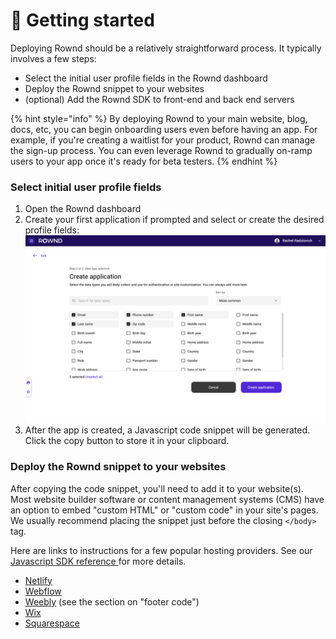 # 🚀 Getting started

Deploying Rownd should be a relatively straightforward process. It typically involves a few steps:

* Select the initial user profile fields in the Rownd dashboard
* Deploy the Rownd snippet to your websites
* (optional) Add the Rownd SDK to front-end and back end servers

{% hint style="info" %}
By deploying Rownd to your main website, blog, docs, etc, you can begin onboarding users even before having an app. For example, if you're creating a waitlist for your product, Rownd can manage the sign-up process. You can even leverage Rownd to gradually on-ramp users to your app once it's ready for beta testers.
{% endhint %}

### Select initial user profile fields

1. Open the Rownd dashboard
2. Create your first application if prompted and select or create the desired profile fields:\
   ![](../.gitbook/assets/image.png)
3. After the app is created, a Javascript code snippet will be generated. Click the copy button to store it in your clipboard.

### Deploy the Rownd snippet to your websites

After copying the code snippet, you'll need to add it to your website(s). Most website builder software or content management systems (CMS) have an option to embed "custom HTML" or "custom code" in your site's pages. We usually recommend placing the snippet just before the closing `</body>` tag.

Here are links to instructions for a few popular hosting providers. See our [Javascript SDK reference ](../sdk-reference/web/javascript-browser.md)for more details.

* [Netlify](https://docs.netlify.com/site-deploys/post-processing/snippet-injection/)
* [Webflow](https://university.webflow.com/lesson/custom-code-in-the-head-and-body-tags)
* [Weebly](https://www.weebly.com/app/help/us/en/topics/descriptions-and-keywords) (see the section on "footer code")
* [Wix](https://support.wix.com/en/article/wix-editor-adding-code-to-your-site#embed-custom-code)
* [Squarespace](https://support.squarespace.com/hc/en-us/articles/205815908)
